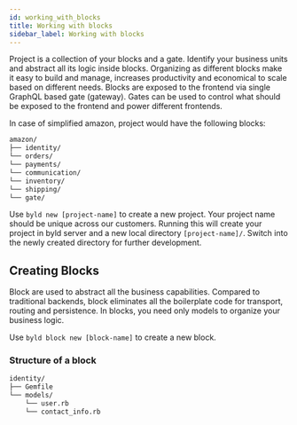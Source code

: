 ```yaml
---
id: working_with_blocks
title: Working with blocks
sidebar_label: Working with blocks
---
```


Project is a collection of your blocks and a gate. Identify your business units and abstract all its logic inside blocks. Organizing as different blocks make it easy to build and manage, increases productivity and economical to scale based on different needs. Blocks are exposed to the frontend via single GraphQL based gate (gateway). Gates can be used to control what should be exposed to the frontend and power different frontends.

In case of simplified amazon, project would have the following blocks:

```sh
amazon/
├── identity/
└── orders/
└── payments/
└── communication/
└── inventory/
└── shipping/
└── gate/
```

Use `byld new [project-name]` to create a new project. Your project name
should be unique across our customers. Running this will create your project in byld server and a new local directory `[project-name]/`. Switch into the newly created directory for further development.

## Creating Blocks

Block are used to abstract all the business capabilities. Compared to
traditional backends, block eliminates all the boilerplate code for transport,
routing and persistence. In blocks, you need only models to organize your
business logic.

Use `byld block new [block-name]` to create a new block.

### Structure of a block

```sh
identity/
├── Gemfile
└── models/
    └── user.rb
    └── contact_info.rb
```
